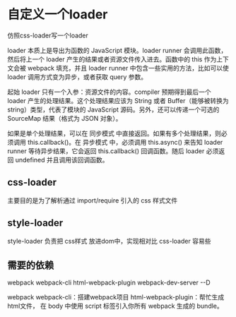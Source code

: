 # 自定义一个loader

仿照css-loader写一个loader

loader 本质上是导出为函数的 JavaScript 模块。loader runner 会调用此函数，然后将上一个 loader 产生的结果或者资源文件传入进去。函数中的 this 作为上下文会被 webpack 填充，并且 loader runner 中包含一些实用的方法，比如可以使 loader 调用方式变为异步，或者获取 query 参数。

起始 loader 只有一个入参：资源文件的内容。compiler 预期得到最后一个 loader 产生的处理结果。这个处理结果应该为 String 或者 Buffer（能够被转换为 string）类型，代表了模块的 JavaScript 源码。另外，还可以传递一个可选的 SourceMap 结果（格式为 JSON 对象）。

如果是单个处理结果，可以在 同步模式 中直接返回。如果有多个处理结果，则必须调用 this.callback()。在 异步模式 中，必须调用 this.async() 来告知 loader runner 等待异步结果，它会返回 this.callback() 回调函数。随后 loader 必须返回 undefined 并且调用该回调函数。

## css-loader

主要目的是为了解析通过 import/require 引入的 css 样式文件

## style-loader

style-loader 负责把 css样式 放进dom中，实现相对比 css-loader 容易些

## 需要的依赖

webpack webpack-cli html-webpack-plugin webpack-dev-server --D

webpack webpack-cli：搭建webpack项目
html-webpack-plugin：帮忙生成html文件， 在 body 中使用 script 标签引入你所有 webpack 生成的 bundle。
